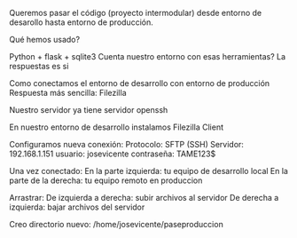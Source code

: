 Queremos pasar el código (proyecto intermodular) desde entorno de desarollo hasta entorno de producción.

Qué hemos usado?

Python + flask + sqlite3
Cuenta nuestro entorno con esas herramientas?
La respuestas es si

Como conectamos el entorno de desarrollo con entorno de producción
Respuesta más sencilla: Filezilla

Nuestro servidor ya tiene servidor openssh

En nuestro entorno de desarrollo instalamos Filezilla Client

Configuramos nueva conexión:
Protocolo: SFTP (SSH)
Servidor: 192.168.1.151
usuario: josevicente
contraseña: TAME123$

Una vez conectado:
En la parte izquierda: tu equipo de desarrollo local
En la parte de la derecha: tu equipo remoto en produccion

Arrastrar:
De izquierda a derecha: subir archivos al servidor
De derecha a izquierda: bajar archivos del servidor

Creo directorio nuevo: /home/josevicente/paseproduccion

















